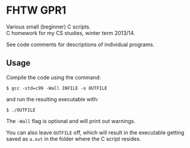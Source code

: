 # FHTW GPR1

Various small (beginner) C scripts.   
C homework for my CS studies, winter term 2013/14.


See code comments for descriptions of individual programs.


## Usage 

Compile the code using the command:

```
$ gcc -std=c99 -Wall INFILE -o OUTFILE
```

and run the resulting executable with:

```
$ ./OUTFILE
```

The `-Wall` flag is optional and will print out warnings.  

You can also leave `OUTFILE` off, which will result in the executable getting saved as `a.out` in the folder where the C script resides.